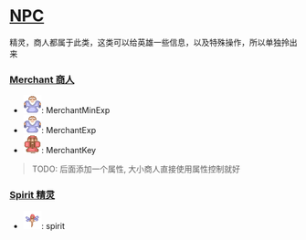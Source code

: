 # [NPC](../src/element/NPC/index.ts)

精灵，商人都属于此类，这类可以给英雄一些信息，以及特殊操作，所以单独拎出来

### [Merchant 商人](../src/element/npc/merchant.ts)

- ![小经验商人](../src/assets/base/icon/npc/merchant_exp.png): MerchantMinExp
- ![经验商人](../src/assets/base/icon/npc/merchant_exp.png): MerchantExp
- ![钥匙商人](../src/assets/base/icon/npc/merchant_key.png): MerchantKey

> TODO: 后面添加一个属性, 大小商人直接使用属性控制就好

### [Spirit 精灵](../src/element/npc/spirit.ts)

- ![精灵](../src/assets/base/icon/npc/spirit.png): spirit
